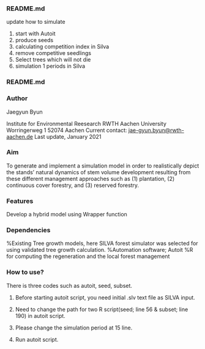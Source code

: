 ### README.md

update how to simulate 

1. start with Autoit
2. produce seeds
3. calculating competition index in Silva
4. remove competitive seedlings
5. Select trees which will not die
6. simulation 1 periods in Silva

### README.md

### Author

Jaegyun Byun

Institute for Environmental Reesearch
RWTH Aachen University
Worringerweg 1
52074 Aachen
Current contact: jae-gyun.byun@rwth-aachen.de
Last update, January 2021




### Aim

To generate and implement a simulation model in order to realistically depict the stands’ natural dynamics of stem volume development resulting from these different management approaches such as (1) plantation, (2) continuous cover forestry, and (3) reserved forestry. 

### Features
Develop a hybrid model using Wrapper function


### Dependencies
%Existing Tree growth models, here SILVA forest simulator was selected for using validated tree growth calculation.
%Automation software; Autoit
%R for computing the regeneration and the local forest management




### How to use?
There is three codes such as autoit, seed, subset.

1. Before starting autoit script, you need initial .slv text file as SILVA input.

2. Need to change the path for two R script(seed; line 56 & subset; line 190) in autoit script.

3. Please change the simulation period at 15 line.

4. Run autoit script.

